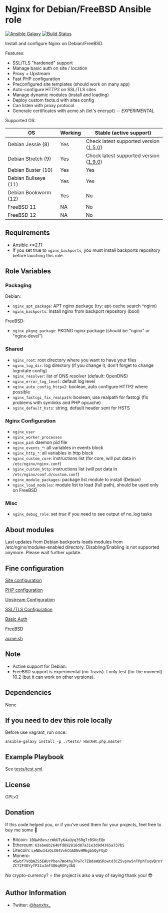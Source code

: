 Nginx for Debian/FreeBSD Ansible role
=====================================

[![Ansible Galaxy](http://img.shields.io/badge/ansible--galaxy-HanXHX.nginx-blue.svg)](https://galaxy.ansible.com/HanXHX/nginx/) [![Build Status](https://app.travis-ci.com/HanXHX/ansible-nginx.svg?branch=master)](https://app.travis-ci.com/HanXHX/ansible-nginx)

Install and configure Nginx on Debian/FreeBSD.

Features:

- SSL/TLS "hardened" support
- Manage basic auth on site / location
- Proxy + Upstream
- Fast PHP configuration
- Preconfigured site templates (should work on many app)
- Auto-configure HTTP2 on SSL/TLS sites
- Manage dynamic modules (install and loading)
- Deploy custom facts.d with sites config
- Can listen with proxy protocol
- Generate certificates with acme.sh (let's encrypt) -- *EXPERIMENTAL*

Supported OS:

| OS                   | Working | Stable (active support)                                                                              |
|----------------------|---------|------------------------------------------------------------------------------------------------------|
| Debian Jessie (8)    | Yes     | Check latest supported version ([1.5.0](https://github.com/HanXHX/ansible-nginx/releases/tag/1.5.0)) |
| Debian Stretch (9)   | Yes     | Check latest supported version ([1.9.0](https://github.com/HanXHX/ansible-nginx/releases/tag/1.9.0)) | 
| Debian Buster (10)   | Yes     | Yes                                                                                                  |
| Debian Bullseye (11) | Yes     | Yes                                                                                                  |
| Debian Bookworm (12) | Yes     | No                                                                                                   |
| FreeBSD 11           | NA      | No                                                                                                   |
| FreeBSD 12           | NA      | No                                                                                                   |

Requirements
------------

- Ansible >=2.11
- If you set true to `nginx_backports`, you must install backports repository before lauching this role.

Role Variables
--------------

### Packaging

Debian:

- `nginx_apt_package`: APT nginx package (try: apt-cache search ^nginx)
- `nginx_backports`: Install nginx from backport repository (bool)

FreeBSD:

- `nginx_pkgng_package`: PKGNG nginx package (should be "nginx" or "nginx-devel")

### Shared

- `nginx_root`: root directory where you want to have your files
- `nginx_log_dir`: log directory (if you change it, don't forget to change logrotate config)
- `nginx_resolver`: list of DNS resolver (default: OpenDNS)
- `nginx_error_log_level`: default log level
- `nginx_auto_config_httpv2`: boolean, auto configure HTTP2 where possible
- `nginx_fastcgi_fix_realpath`: boolean, use realpath for fastcgi (fix problems with symlinks and PHP opcache)
- `nginx_default_hsts`: string, default header sent for HSTS

### Nginx Configuration

- `nginx_user`
- `nginx_worker_processes`
- `nginx_pid`: daemon pid file
- `nginx_events_*`: all variables in events block
- `nginx_http_*`: all variables in http block
- `nginx_custom_core`: instructions list (for core, will put data in `/etc/nginx/nginx.conf`)
- `nginx_custom_http`: instructions list (will put data in `/etc/nginx/conf.d/custom.conf`)
- `nginx_module_packages`: package list module to install (Debian)
- `nginx_load_modules`: module list to load (full path), should be used only on FreeBSD

### Misc

- `nginx_debug_role`: set _true_ if you need to see output of no\_log tasks

About modules
-------------

Last updates from Debian backports loads modules from /etc/nginx/modules-enabled directory. Disabling/Enabling is not supported anymore. Please wait further update.

Fine configuration
------------------

[Site configuration](doc/site.md)

[PHP configuration](doc/php.md)

[Upstream Configuration](doc/upstream.md)

[SSL/TLS Configuration](doc/ssl.md)

[Basic Auth](doc/auth.md)

[FreeBSD](doc/freebsd.md)

[acme.sh](doc/acme.md)

Note
----

- Active support for Debian.
- FreeBSD support is experimental (no Travis). I only test (for the moment) 10.2 (but it can work on other versions).

Dependencies
------------

None


If you need to dev this role locally
------------------------------------

Before use vagrant, run once:

```
ansible-galaxy install -p ./tests/ HanXHX.php,master
```

Example Playbook
----------------

See [tests/test.yml](tests/test.yml).

License
-------

GPLv2


Donation
--------

If this code helped you, or if you’ve used them for your projects, feel free to buy me some :beers:

- Bitcoin: `1BQwhBeszzWbUTyK4aUyq3SRg7rBSHcEQn`
- Ethereum: `63abe6b2648fd892816d87a31e3d9d4365a737b5`
- Litecoin: `LeNDw34zQLX84VvhCGADNvHMEgb5QyFXyD`
- Monero: `45wbf7VdQAZS5EWUrPhen7Wo4hy7Pa7c7ZBdaWQSRowtd3CZ5vpVw5nTPphTuqVQrnYZC72FXDYyfP31uJmfSQ6qRXFy3bQ`

No crypto-currency? :star: the project is also a way of saying thank you! :sunglasses:

Author Information
------------------

- Twitter: [@hanxhx_](https://twitter.com/hanxhx_)

